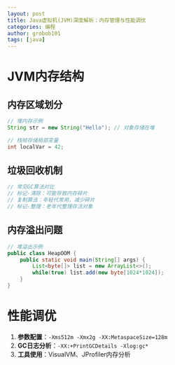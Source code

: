 ```yaml
---
layout: post
title: Java虚拟机(JVM)深度解析：内存管理与性能调优
categories: 编程
author: grobob101
tags: [java]
---
```


# JVM内存结构

## 内存区域划分
```java
// 堆内存示例
String str = new String("Hello"); // 对象存储在堆

// 栈帧存储局部变量
int localVar = 42;
```

## 垃圾回收机制
```java
// 常见GC算法对比
// 标记-清除：可能导致内存碎片
// 复制算法：年轻代常用，减少碎片
// 标记-整理：老年代整理存活对象
```

## 内存溢出问题
```java
// 堆溢出示例
public class HeapOOM {
    public static void main(String[] args) {
        List<byte[]> list = new ArrayList<>();
        while(true) list.add(new byte[1024*1024]);
    }
}
```

# 性能调优
1. **参数配置**：`-Xms512m -Xmx2g -XX:MetaspaceSize=128m`
2. **GC日志分析**：`-XX:+PrintGCDetails -Xlog:gc*`
3. **工具使用**：VisualVM、JProfiler内存分析